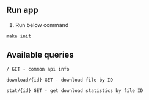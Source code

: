 Run app
------------
1.  Run below command
```
make init
```

Available queries
------------

```
/ GET - common api info
```
```
download/{id} GET - download file by ID
```
```
stat/{id} GET - get download statistics by file ID
```
